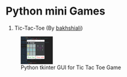 Python mini Games
==================
1) Tic-Tac-Toe (By [bakhshiali](https://github.com/bakhshiali))   
 <figure class="centerImage">
  <img src='./Tic-Toc-Toe/TicTacToe.png' alt="Python tkinter GUI for Tic Tac Toe Game" width=20% height=20% align="center"></img>
  <figcaption>Python tkinter GUI for Tic Tac Toe Game</figcaption>
</figure>
  

  



